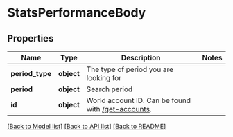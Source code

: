 # StatsPerformanceBody

## Properties
Name | Type | Description | Notes
------------ | ------------- | ------------- | -------------
**period_type** | **object** | The type of period you are looking for | 
**period** | **object** | Search period | 
**id** | **object** | World account ID. Can be found with [/get-accounts](#operation/getAccounts). | 

[[Back to Model list]](../README.md#documentation-for-models) [[Back to API list]](../README.md#documentation-for-api-endpoints) [[Back to README]](../README.md)

